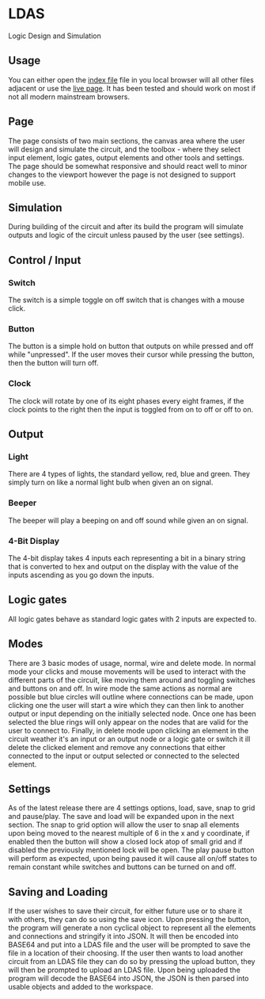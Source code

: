 # LDAS
Logic Design and Simulation
## Usage
You can either open the [index file](/index.html) file in you local browser will all other files adjacent or use the [live page](https://oakchair.github.io/LDAS/). It has been tested and should work on most if not all modern mainstream browsers.
## Page
The page consists of two main sections, the canvas area where the user will design and simulate the circuit, and the toolbox - where they select input element, logic gates, output elements and other tools and settings. The page should be somewhat responsive and should react well to minor changes to the viewport however the page is not designed to support mobile use.
## Simulation
During building of the circuit and after its build the program will simulate outputs and logic of the circuit unless paused by the user (see settings).
## Control / Input
### Switch
The switch is a simple toggle on off switch that is changes with a mouse click.
### Button
The button is a simple hold on button that outputs on while pressed and off while "unpressed". If the user moves their cursor while pressing the button, then the button will turn off.
### Clock
The clock will rotate by one of its eight phases every eight frames, if the clock points to the right then the input is toggled from on to off or off to on.
## Output
### Light
There are 4 types of lights, the standard yellow, red, blue and green. They simply turn on like a normal light bulb when given an on signal.
### Beeper
The beeper will play a beeping on and off sound while given an on signal.
### 4-Bit Display
The 4-bit display takes 4 inputs each representing a bit in a binary string that is converted to hex and output on the display with the value of the inputs ascending as you go down the inputs.
## Logic gates
All logic gates behave as standard logic gates with 2 inputs are expected to.
## Modes
There are 3 basic modes of usage, normal, wire and delete mode. In normal mode your clicks and mouse movements will be used to interact with the different parts of the circuit, like moving them around and toggling switches and buttons on and off. In wire mode the same actions as normal are possible but blue circles will outline where connections can be made, upon clicking one the user will start a wire which they can then link to another output or input depending on the initially selected node. Once one has been selected the blue rings will only appear on the nodes that are valid for the user to connect to. Finally, in delete mode upon clicking an element in the circuit weather it's an input or an output node or a logic gate or switch it ill delete the clicked element and remove any connections that either connected to the input or output selected or connected to the selected element.
## Settings
As of the latest release there are 4 settings options, load, save, snap to grid and pause/play. The save and load will be expanded upon in the next section. The snap to grid option will allow the user to snap all elements upon being moved to the nearest multiple of 6 in the x and y coordinate, if enabled then the button will show a closed lock atop of small grid and if disabled the previously mentioned lock will be open. The play pause button will perform as expected, upon being paused it will cause all on/off states to remain constant while switches and buttons can be turned on and off.
## Saving and Loading
If the user wishes to save their circuit, for either future use or to share it with others, they can do so using the save icon. Upon pressing the button, the program will generate a non cyclical object to represent all the elements and connections and stringify it into JSON. It will then be encoded into BASE64 and put into a LDAS file and the user will be prompted to save the file in a location of their choosing. If the user then wants to load another circuit from an LDAS file they can do so by pressing the upload button, they will then be prompted to upload an LDAS file. Upon being uploaded the program will decode the BASE64 into JSON, the JSON is then parsed into usable objects and added to the workspace.

